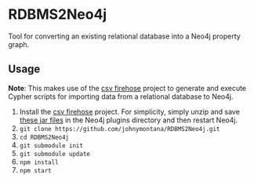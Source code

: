 # RDBMS2Neo4j

Tool for converting an existing relational database into a Neo4j property graph.


## Usage

**Note**: This makes use of the [csv firehose](https://github.com/sarmbruster/neo4j-csv-firehose) project to generate and execute Cypher scripts for importing data from a relational database to Neo4j.

1. Install the [csv firehose](https://github.com/sarmbruster/neo4j-csv-firehose) project. For simplicity, simply unzip and save [these jar files](https://dl.dropboxusercontent.com/u/67572426/firehose/firehose.zip) in the Neo4j plugins directory and then restart Neo4j.
1. `git clone https://github.com/johnymontana/RDBMS2Neo4j.git`
1. `cd RDBMS2Neo4j`
1. `git submodule init`
1. `git submodule update`
1. `npm install`
1. `npm start`